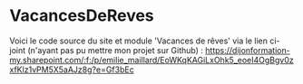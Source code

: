 # VacancesDeReves

Voici le code source du site et module 'Vacances de rêves' via le lien ci-joint (n'ayant pas pu mettre mon projet sur Github) : 
https://dijonformation-my.sharepoint.com/:f:/p/emilie_maillard/EoWKqKAGiLxOhk5_eoeI4OgBgv0zxfKlz1vPM5X5aAJz8g?e=Gf3bEc 
